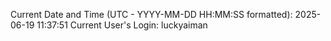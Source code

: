 Current Date and Time (UTC - YYYY-MM-DD HH:MM:SS formatted): 2025-06-19 11:37:51
Current User's Login: luckyaiman
